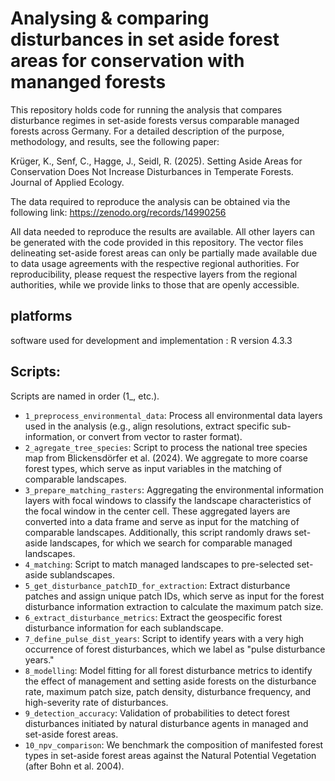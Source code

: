 # Analysing & comparing disturbances in set aside forest areas for conservation with mananged forests
This repository holds code for running the analysis that compares disturbance regimes in set-aside forests versus comparable managed forests across Germany. For a detailed description of the purpose, methodology, and results, see the following paper:

Krüger, K., Senf, C., Hagge, J., Seidl, R. (2025). Setting Aside Areas for Conservation Does Not Increase Disturbances in Temperate Forests. Journal of Applied Ecology.

The data required to reproduce the analysis can be obtained via the following link: https://zenodo.org/records/14990256

All data needed to reproduce the results are available. All other layers can be generated with the code provided in this repository. The vector files delineating set-aside forest areas can only be partially made available due to data usage agreements with the respective regional authorities. For reproducibility, please request the respective layers from the regional authorities, while we provide links to those that are openly accessible.

## platforms

software used for development and implementation : R version 4.3.3

## Scripts:
Scripts are named in order (1_, etc.). 

- `1_preprocess_environmental_data`: Process all environmental data layers used in the analysis (e.g., align resolutions, extract specific sub-information, or convert from vector to raster format).
- `2_agregate_tree_species`: Script to process the national tree species map from Blickensdörfer et al. (2024). We aggregate to more coarse forest types, which serve as input variables in the matching of comparable landscapes.
- `3_prepare_matching_rasters`: Aggregating the environmental information layers with focal windows to classify the landscape characteristics of the focal window in the center cell. These aggregated layers are converted into a data frame and serve as input for the matching of comparable landscapes. Additionally, this script randomly draws set-aside landscapes, for which we search for comparable managed landscapes.
- `4_matching`:  Script to match managed landscapes to pre-selected set-aside sublandscapes.
- `5_get_disturbance_patchID_for_extraction`: Extract disturbance patches and assign unique patch IDs, which serve as input for the forest disturbance information extraction to calculate the maximum patch size.
- `6_extract_disturbance_metrics`: Extract the geospecific forest disturbance information for each sublandscape. 
- `7_define_pulse_dist_years`: Script to identify years with a very high occurrence of forest disturbances, which we label as "pulse disturbance years."
- `8_modelling`: Model fitting for all forest disturbance metrics to identify the effect of management and setting aside forests on the disturbance rate, maximum patch size, patch density, disturbance frequency, and high-severity rate of disturbances.
- `9_detection_accuracy`: Validation of probabilities to detect forest disturbances initiated by natural disturbance agents in managed and set-aside forest areas.
- `10_npv_comparison`: We benchmark the composition of manifested forest types in set-aside forest areas against the Natural Potential Vegetation (after Bohn et al. 2004).
